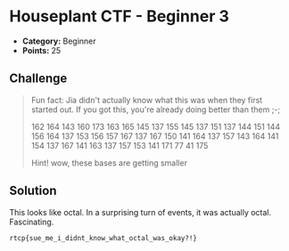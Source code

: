 # Houseplant CTF - Beginner 3

* **Category:** Beginner
* **Points:** 25

## Challenge

> Fun fact: Jia didn't actually know what this was when they first started out. If you got this, you're already doing better than them ;-;
> 
> 162 164 143 160 173 163 165 145 137 155 145 137 151 137 144 151 144 156 164 137 153 156 157 167 137 167 150 141 164 137 157 143 164 141 154 137 167 141 163 137 157 153 141 171 77 41 175
> 
> Hint! wow, these bases are getting smaller

## Solution

This looks like octal. In a surprising turn of events, it was actually octal. Fascinating.


```
rtcp{sue_me_i_didnt_know_what_octal_was_okay?!}
```